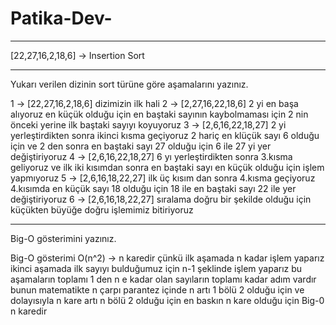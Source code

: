 # Patika-Dev-
****
[22,27,16,2,18,6] -> Insertion Sort
****
Yukarı verilen dizinin sort türüne göre aşamalarını yazınız.

 1 -> [22,27,16,2,18,6] dizimizin ilk hali
 2 -> [2,27,16,22,18,6] 2 yi en başa alıyoruz en küçük olduğu için en baştaki sayının kaybolmaması için 2 nin önceki yerine ilk baştaki sayıyı koyuyoruz
 3 -> [2,6,16,22,18,27] 2 yi yerleştirdikten sonra ikinci kısma geçiyoruz 2 hariç en klüçük sayı 6 olduğu için ve 2 den sonra en baştaki sayı 27 olduğu için 6 ile 27 yi yer değiştiriyoruz
 4 -> [2,6,16,22,18,27] 6 yı yerleştirdikten sonra 3.kısma geliyoruz ve ilk iki kısımdan sonra en baştaki sayı en küçük olduğu için işlem yapmıyoruz
 5 -> [2,6,16,18,22,27] ilk üç kısım dan sonra 4.kısma geçiyoruz 4.kısımda en küçük sayı 18 olduğu için 18 ile en baştaki sayı 22 ile yer değiştiriyoruz 
 6 -> [2,6,16,18,22,27] sıralama doğru bir şekilde olduğu için küçükten büyüğe doğru işlemimiz bitiriyoruz
 
 ****
 Big-O gösterimini yazınız.
 
 Big-O gösterimi O(n^2)  -> n karedir
 çünkü ilk aşamada n kadar işlem yaparız ikinci aşamada ilk sayıyı bulduğumuz için n-1 şeklinde işlem yaparız bu aşamaların toplamı 1 den n e kadar olan sayıların      toplamı kadar adım vardır bunun matematikte n çarpı parantez içinde n artı 1 bölü 2 olduğu için ve dolayısıyla n kare artı n bölü 2 olduğu için en baskın n kare olduğu için Big-0 n karedir
 
 
 
 
